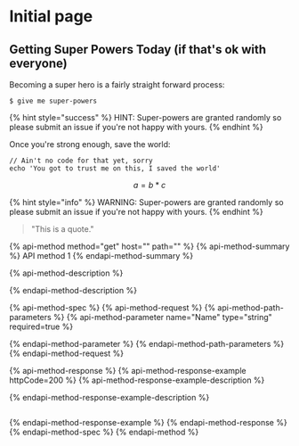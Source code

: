 # Initial page

## Getting Super Powers Today \(if that's ok with everyone\)

Becoming a super hero is a fairly straight forward process:

```text
$ give me super-powers
```

{% hint style="success" %}
HINT: Super-powers are granted randomly so please submit an issue if you're not happy with yours.
{% endhint %}

Once you're strong enough, save the world:

```text
// Ain't no code for that yet, sorry
echo 'You got to trust me on this, I saved the world'
```

$$
a = b * c
$$

{% hint style="info" %}
WARNING: Super-powers are granted randomly so please submit an issue if you're not happy with yours.
{% endhint %}

> "This is a quote."

{% api-method method="get" host="" path="" %}
{% api-method-summary %}
API method 1
{% endapi-method-summary %}

{% api-method-description %}

{% endapi-method-description %}

{% api-method-spec %}
{% api-method-request %}
{% api-method-path-parameters %}
{% api-method-parameter name="Name" type="string" required=true %}

{% endapi-method-parameter %}
{% endapi-method-path-parameters %}
{% endapi-method-request %}

{% api-method-response %}
{% api-method-response-example httpCode=200 %}
{% api-method-response-example-description %}

{% endapi-method-response-example-description %}

```

```
{% endapi-method-response-example %}
{% endapi-method-response %}
{% endapi-method-spec %}
{% endapi-method %}

